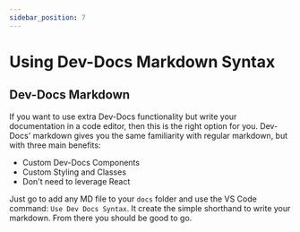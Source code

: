 ```yaml
---
sidebar_position: 7
---
```


# Using Dev-Docs Markdown Syntax

## Dev-Docs Markdown

If you want to use extra Dev-Docs functionality but write your documentation in a code editor, then this is the right option for you. Dev-Docs' markdown gives you the same familiarity with regular markdown, but with three main benefits:

- Custom Dev-Docs Components
- Custom Styling and Classes
- Don't need to leverage React

Just go to add any MD file to your <code>docs</code> folder and use the VS Code command: <code>Use Dev Docs Syntax</code>. It create the simple shorthand to write your markdown. From there you should be good to go.



